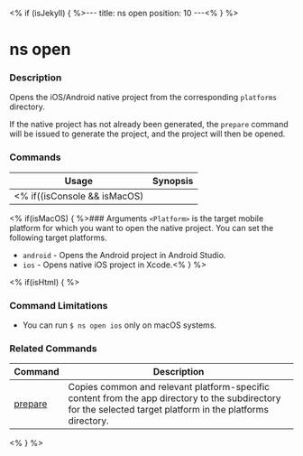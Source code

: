 <% if (isJekyll) { %>---
title: ns open
position: 10
---<% } %>

# ns open

### Description

Opens the iOS/Android native project from the corresponding `platforms` directory. 

If the native project has not already been generated, the `prepare` command will be issued to generate the project, and the project will then be opened.

### Commands

Usage | Synopsis
------|-------
<% if((isConsole && isMacOS) || isHtml) { %>General | `$ ns open <Platform>`<% } %><% if(isConsole && (isLinux || isWindows)) { %>General | `$ ns open android`<% } %>

<% if(isMacOS) { %>### Arguments
`<Platform>` is the target mobile platform for which you want to open the native project. You can set the following target platforms.
* `android` - Opens the Android project in Android Studio.
* `ios` - Opens native iOS project in Xcode.<% } %>

<% if(isHtml) { %>

### Command Limitations

* You can run `$ ns open ios` only on macOS systems.

### Related Commands

Command | Description
----------|----------
[prepare](prepare.html) | Copies common and relevant platform-specific content from the app directory to the subdirectory for the selected target platform in the platforms directory.
<% } %>